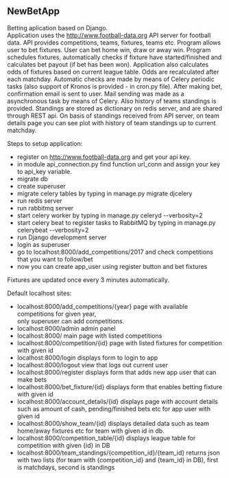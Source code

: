 ## NewBetApp
  
Betting aplication based on Django.   
Application uses the http://www.football-data.org API server for football data.
API provides competitions, teams, fixtures, teams etc.
Program allows user to bet fixtures. User can bet home win, draw or away win. 
Program schedules fixtures, automatically checks if fixture have started/finished and 
calculates bet payout (if bet has been won). Application also calculates odds of fixtures
based on current league table. Odds are recalculated after each matchday.
Automatic checks are made by means of Celery periodic tasks (also support of Kronos is provided - in cron.py file).
After making bet, confirmation email is sent to user.
Mail sending was made as a asynchronous task by means of Celery. Also history of teams standings 
is provided. Standings are stored as dictionary on redis server, and are shared through REST api.
On basis of standings received from API server, on team details page you can see plot 
with history of team standings up to current matchday. 
  
Steps to setup application:
* register on http://www.football-data.org and get your api key.  
* in module api_connection.py find function url_conn and assign your key to api_key variable.  
* migrate db   
* create superuser  
* migrate celery tables by typing in manage.py migrate djcelery
* run redis server
* run rabbitmq server
* start celery worker by typing in manage.py celeryd --verbosity=2
* start celery beat to register tasks to RabbitMQ by typing in manage.py celerybeat --verbosity=2 
* run Django development server
* login as superuser
* go to localhost:8000/add_competitions/2017 and check competitions that you want to follow/bet  
* now you can create app_user using register button and bet fixtures  
  
Fixtures are updated once every 3 minutes automatically.

Default localhost sites:  
* localhost:8000/add_competitions/{year} page with available competitions for given year,  
only superuser can add competitions.  
* localhost:8000/admin admin panel  
* localhost:8000/ main page with listed competitions  
* localhost:8000/competition/{id} page with listed fixtures for competition with given id  
* localhost:8000/login displays form to login to app  
* localhost:8000/logout view that logs out current user
* localhost:8000/register displays form that adds new app user that can make bets
* localhost:8000/bet_fixture/{id} displays form that enables betting fixture with given id  
* localhost:8000/account_details/{id} displays page with account details such as amount of cash, pending/finished bets etc for app user with given id
* localhost:8000/show_team/{id} displays detailed data such as team home/away fixtures etc for team with given id in db.  
* localhost:8000/competition_table/{id} displays league table for competition with given {id} in DB
* localhost:8000/team_standings/{competition_id}/{team_id} returns json with two lists (for team with {competition_id} and {team_id} in DB), first is matchdays, second is standings 
